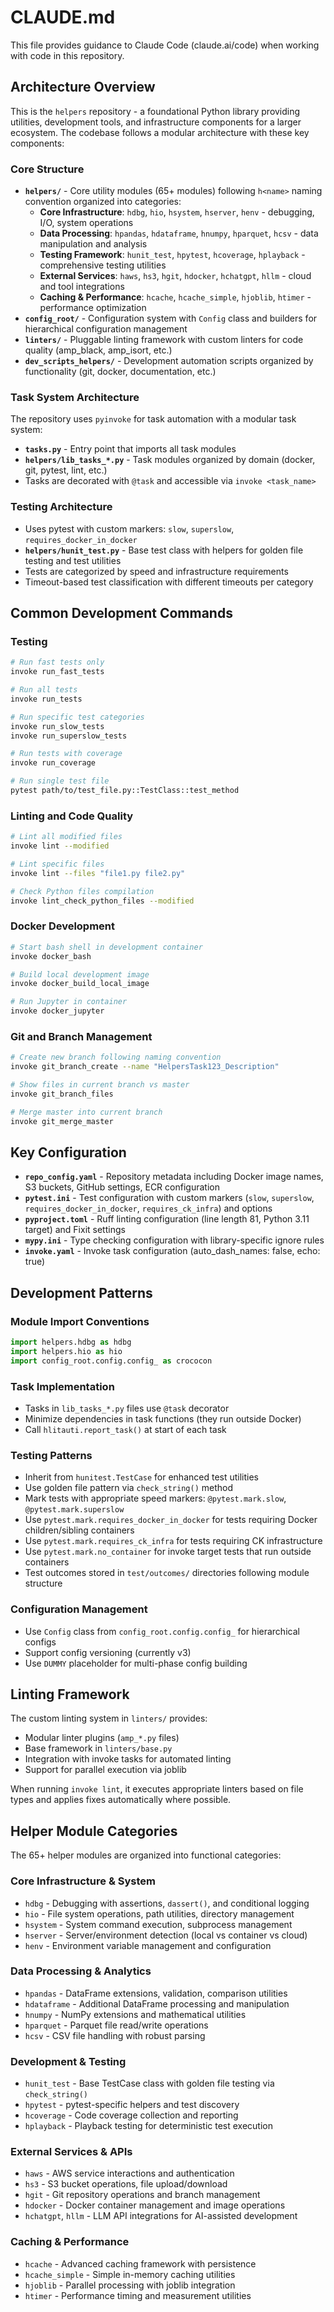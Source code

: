 # CLAUDE.md

This file provides guidance to Claude Code (claude.ai/code) when working with code in this repository.

## Architecture Overview

This is the `helpers` repository - a foundational Python library providing utilities, development tools, and infrastructure components for a larger ecosystem. The codebase follows a modular architecture with these key components:

### Core Structure

- **`helpers/`** - Core utility modules (65+ modules) following `h<name>` naming convention organized into categories:
  - **Core Infrastructure**: `hdbg`, `hio`, `hsystem`, `hserver`, `henv` - debugging, I/O, system operations
  - **Data Processing**: `hpandas`, `hdataframe`, `hnumpy`, `hparquet`, `hcsv` - data manipulation and analysis
  - **Testing Framework**: `hunit_test`, `hpytest`, `hcoverage`, `hplayback` - comprehensive testing utilities
  - **External Services**: `haws`, `hs3`, `hgit`, `hdocker`, `hchatgpt`, `hllm` - cloud and tool integrations
  - **Caching & Performance**: `hcache`, `hcache_simple`, `hjoblib`, `htimer` - performance optimization
- **`config_root/`** - Configuration system with `Config` class and builders for hierarchical configuration management
- **`linters/`** - Pluggable linting framework with custom linters for code quality (amp_black, amp_isort, etc.)
- **`dev_scripts_helpers/`** - Development automation scripts organized by functionality (git, docker, documentation, etc.)

### Task System Architecture

The repository uses `pyinvoke` for task automation with a modular task system:
- **`tasks.py`** - Entry point that imports all task modules
- **`helpers/lib_tasks_*.py`** - Task modules organized by domain (docker, git, pytest, lint, etc.)
- Tasks are decorated with `@task` and accessible via `invoke <task_name>`

### Testing Architecture

- Uses pytest with custom markers: `slow`, `superslow`, `requires_docker_in_docker`
- **`helpers/hunit_test.py`** - Base test class with helpers for golden file testing and test utilities
- Tests are categorized by speed and infrastructure requirements
- Timeout-based test classification with different timeouts per category

## Common Development Commands

### Testing
```bash
# Run fast tests only
invoke run_fast_tests

# Run all tests
invoke run_tests

# Run specific test categories
invoke run_slow_tests
invoke run_superslow_tests

# Run tests with coverage
invoke run_coverage

# Run single test file
pytest path/to/test_file.py::TestClass::test_method
```

### Linting and Code Quality
```bash
# Lint all modified files
invoke lint --modified

# Lint specific files
invoke lint --files "file1.py file2.py"

# Check Python files compilation
invoke lint_check_python_files --modified
```

### Docker Development
```bash
# Start bash shell in development container
invoke docker_bash

# Build local development image
invoke docker_build_local_image

# Run Jupyter in container
invoke docker_jupyter
```

### Git and Branch Management
```bash
# Create new branch following naming convention
invoke git_branch_create --name "HelpersTask123_Description"

# Show files in current branch vs master
invoke git_branch_files

# Merge master into current branch
invoke git_merge_master
```

## Key Configuration

- **`repo_config.yaml`** - Repository metadata including Docker image names, S3 buckets, GitHub settings, ECR configuration
- **`pytest.ini`** - Test configuration with custom markers (`slow`, `superslow`, `requires_docker_in_docker`, `requires_ck_infra`) and options
- **`pyproject.toml`** - Ruff linting configuration (line length 81, Python 3.11 target) and Fixit settings
- **`mypy.ini`** - Type checking configuration with library-specific ignore rules
- **`invoke.yaml`** - Invoke task configuration (auto_dash_names: false, echo: true)

## Development Patterns

### Module Import Conventions
```python
import helpers.hdbg as hdbg
import helpers.hio as hio
import config_root.config.config_ as crococon
```

### Task Implementation
- Tasks in `lib_tasks_*.py` files use `@task` decorator
- Minimize dependencies in task functions (they run outside Docker)
- Call `hlitauti.report_task()` at start of each task

### Testing Patterns
- Inherit from `hunitest.TestCase` for enhanced test utilities
- Use golden file pattern via `check_string()` method
- Mark tests with appropriate speed markers: `@pytest.mark.slow`, `@pytest.mark.superslow`
- Use `pytest.mark.requires_docker_in_docker` for tests requiring Docker children/sibling containers
- Use `pytest.mark.requires_ck_infra` for tests requiring CK infrastructure
- Use `pytest.mark.no_container` for invoke target tests that run outside containers
- Test outcomes stored in `test/outcomes/` directories following module structure

### Configuration Management
- Use `Config` class from `config_root.config.config_` for hierarchical configs
- Support config versioning (currently v3)
- Use `DUMMY` placeholder for multi-phase config building

## Linting Framework

The custom linting system in `linters/` provides:
- Modular linter plugins (`amp_*.py` files)
- Base framework in `linters/base.py`
- Integration with invoke tasks for automated linting
- Support for parallel execution via joblib

When running `invoke lint`, it executes appropriate linters based on file types and applies fixes automatically where possible.

## Helper Module Categories

The 65+ helper modules are organized into functional categories:

### Core Infrastructure & System
- `hdbg` - Debugging with assertions, `dassert()`, and conditional logging
- `hio` - File system operations, path utilities, directory management
- `hsystem` - System command execution, subprocess management
- `hserver` - Server/environment detection (local vs container vs cloud)
- `henv` - Environment variable management and configuration

### Data Processing & Analytics  
- `hpandas` - DataFrame extensions, validation, comparison utilities
- `hdataframe` - Additional DataFrame processing and manipulation
- `hnumpy` - NumPy extensions and mathematical utilities
- `hparquet` - Parquet file read/write operations
- `hcsv` - CSV file handling with robust parsing

### Development & Testing
- `hunit_test` - Base TestCase class with golden file testing via `check_string()`
- `hpytest` - pytest-specific helpers and test discovery
- `hcoverage` - Code coverage collection and reporting
- `hplayback` - Playback testing for deterministic test execution

### External Services & APIs
- `haws` - AWS service interactions and authentication
- `hs3` - S3 bucket operations, file upload/download
- `hgit` - Git repository operations and branch management
- `hdocker` - Docker container management and image operations
- `hchatgpt`, `hllm` - LLM API integrations for AI-assisted development

### Caching & Performance
- `hcache` - Advanced caching framework with persistence
- `hcache_simple` - Simple in-memory caching utilities  
- `hjoblib` - Parallel processing with joblib integration
- `htimer` - Performance timing and measurement utilities
